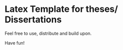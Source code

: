 # Latex Template for theses/ Dissertations

Feel free to use, distribute and build upon.

Have fun!

